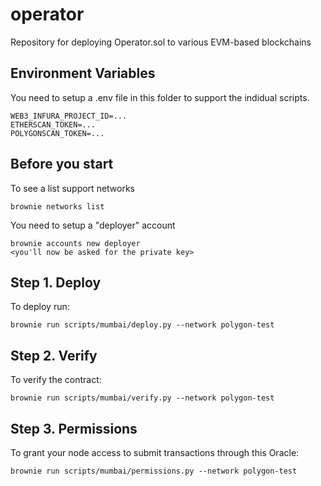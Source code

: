 # operator
Repository for deploying Operator.sol to various EVM-based blockchains

## Environment Variables

You need to setup a .env file in this folder to support the indidual scripts.

    WEB3_INFURA_PROJECT_ID=...
    ETHERSCAN_TOKEN=...
    POLYGONSCAN_TOKEN=...

## Before you start

To see a list support networks

    brownie networks list

You need to setup a "deployer" account

    brownie accounts new deployer
    <you'll now be asked for the private key>

## Step 1. Deploy

To deploy run:

    brownie run scripts/mumbai/deploy.py --network polygon-test

## Step 2. Verify

To verify the contract:

    brownie run scripts/mumbai/verify.py --network polygon-test

## Step 3. Permissions

To grant your node access to submit transactions through this Oracle:

    brownie run scripts/mumbai/permissions.py --network polygon-test
